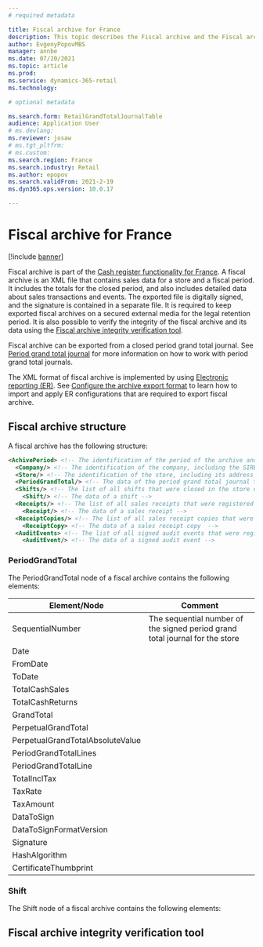 ```yaml
---
# required metadata

title: Fiscal archive for France
description: This topic describes the Fiscal archive and the Fiscal archive integrity verification tool that are available to Commerce customers in France
author: EvgenyPopovMBS
manager: annbe
ms.date: 07/20/2021
ms.topic: article
ms.prod: 
ms.service: dynamics-365-retail
ms.technology: 

# optional metadata

ms.search.form: RetailGrandTotalJournalTable
audience: Application User
# ms.devlang: 
ms.reviewer: josaw
# ms.tgt_pltfrm: 
# ms.custom: 
ms.search.region: France
ms.search.industry: Retail
ms.author: epopov
ms.search.validFrom: 2021-2-19
ms.dyn365.ops.version: 10.0.17

---
```

# Fiscal archive for France

[!include [banner](../includes/banner.md)]

Fiscal archive is part of the [Cash register functionality for France](./emea-fra-cash-registers.md). A fiscal archive is an XML file that contains sales data for a store and a fiscal period. It includes the totals for the closed period, and also includes detailed data about sales transactions and events. The exported file is digitally signed, and the signature is contained in a separate file. It is required to keep exported fiscal archives on a secured external media for the legal retention period. It is also possible to verify the integrity of the fiscal archive and its data using the [Fiscal archive integrity verification tool](#fiscal-archive-integrity-verification-tool).

Fiscal archive can be exported from a closed period grand total journal. See [Period grand total journal](./emea-fra-cash-registers.md#period-grand-total-journal) for more information on how to work with period grand total journals.

The XML format of fiscal archive is implemented by using [Electronic reporting (ER)](../../dev-itpro/analytics/general-electronic-reporting.md). See [Configure the archive export format](./emea-fra-cash-registers.md#configure-the-archive-export-format) to learn how to import and apply ER configurations that are required to export fiscal archive.

## Fiscal archive structure

A fiscal archive has the following structure:

  ``` xml
  <AchivePeriod> <!-- The identification of the period of the archive and the archive creation date -->
    <Company/> <!-- The identification of the company, including the SIRET code, the NAF code, and the VAT ID of the company -->
    <Store/> <!-- The identification of the store, including its address -->
    <PeriodGrandTotal/> <!-- The data of the period grand total journal that the archive was exported from -->
    <Shifts/> <!-- The list of all shifts that were closed in the store during the period of the archive -->
      <Shift/> <!-- The data of a shift -->
    <Receipts/> <!-- The list of all sales receipts that were registered in the shifts included in the archive -->
      <Receipt/> <!-- The data of a sales receipt -->
    <ReceiptCopies/> <!-- The list of all sales receipt copies that were printed in the shifts included in the archive -->
      <ReceiptCopy> <!-- The data of a sales receipt copy  -->
    <AuditEvents> <!-- The list of all signed audit events that were registered in the shifts included in the archive -->
      <AuditEvent/> <!-- The data of a signed audit event -->
  ```
### PeriodGrandTotal

The PeriodGrandTotal node of a fiscal archive contains the following elements:

| Element/Node | Comment|
|-|-|
| SequentialNumber | The sequential number of the signed period grand total journal for the store |
| Date | |
| FromDate | |
| ToDate | |
| TotalCashSales | |
| TotalCashReturns | |
| GrandTotal | |
| PerpetualGrandTotal | |
| PerpetualGrandTotalAbsoluteValue | |
| PeriodGrandTotalLines | |
| PeriodGrandTotalLine | |
| TotalInclTax | |
| TaxRate | |
| TaxAmount | |
| DataToSign | |
| DataToSignFormatVersion | |
| Signature | |
| HashAlgorithm | |
| CertificateThumbprint | |

### Shift

The Shift node of a fiscal archive contains the following elements:

## Fiscal archive integrity verification tool

